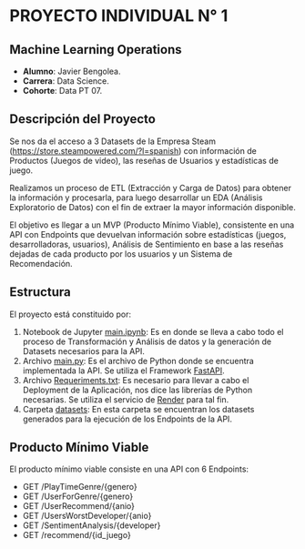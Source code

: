 # PROYECTO INDIVIDUAL N° 1

## Machine Learning Operations

* **Alumno**: Javier Bengolea.
* **Carrera**: Data Science.
* **Cohorte**: Data PT 07.

## Descripción del Proyecto

Se nos da el acceso a 3 Datasets de la Empresa Steam (https://store.steampowered.com/?l=spanish) con información de Productos (Juegos de video), las reseñas de Usuarios y estadísticas de juego.

Realizamos un proceso de ETL (Extracción y Carga de Datos) para obtener la información y procesarla, para luego desarrollar un EDA (Análisis Exploratorio de Datos) con el fin de extraer la mayor información disponible.

El objetivo es llegar a un MVP (Producto Mínimo Viable), consistente en una API con Endpoints que devuelvan información sobre estadísticas (juegos, desarrolladoras, usuarios), Análisis de Sentimiento en base a las reseñas dejadas de cada producto por los usuarios y un Sistema de Recomendación.

## Estructura

El proyecto está constituido por:

1. Notebook de Jupyter [main.ipynb](https://github.com/javierbengolea/PI_ML_OPS/blob/master/main.ipynb): Es en donde se lleva a cabo todo el proceso de Transformación y Análisis de datos y la generación de Datasets necesarios para la API.
2. Archivo [main.py](https://github.com/javierbengolea/PI_ML_OPS/blob/master/main.py): Es el archivo de Python donde se encuentra implementada la API. Se utiliza el Framework [FastAPI](https://fastapi.tiangolo.com/).
3. Archivo [Requeriments.txt](https://github.com/javierbengolea/PI_ML_OPS/blob/master/requirements.txt): Es necesario para llevar a cabo el Deployment de la Aplicación, nos dice las librerías de Python necesarias. Se utiliza el servicio de [Render](https://render.com/) para tal fin.
4. Carpeta [datasets](https://github.com/javierbengolea/PI_ML_OPS/tree/master/datasets): En esta carpeta se encuentran los datasets generados para la ejecución de los Endpoints de la API.

## Producto Mínimo Viable

El producto mínimo viable consiste en una API con 6 Endpoints:

* GET /PlayTimeGenre/{genero}
* GET /UserForGenre/{genero}
* GET /UserRecommend/{anio}
* GET /UsersWorstDeveloper/{anio}
* GET /SentimentAnalysis/{developer}
* GET /recommend/{id_juego}



